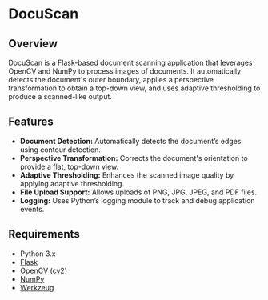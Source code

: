# DocuScan

## Overview

DocuScan is a Flask-based document scanning application that leverages OpenCV and NumPy to process images of documents. It automatically detects the document's outer boundary, applies a perspective transformation to obtain a top-down view, and uses adaptive thresholding to produce a scanned-like output.

## Features

- **Document Detection:** Automatically detects the document’s edges using contour detection.
- **Perspective Transformation:** Corrects the document's orientation to provide a flat, top-down view.
- **Adaptive Thresholding:** Enhances the scanned image quality by applying adaptive thresholding.
- **File Upload Support:** Allows uploads of PNG, JPG, JPEG, and PDF files.
- **Logging:** Uses Python’s logging module to track and debug application events.

## Requirements

- Python 3.x
- [Flask](https://flask.palletsprojects.com/)
- [OpenCV (cv2)](https://opencv.org/)
- [NumPy](https://numpy.org/)
- [Werkzeug](https://werkzeug.palletsprojects.com/)

